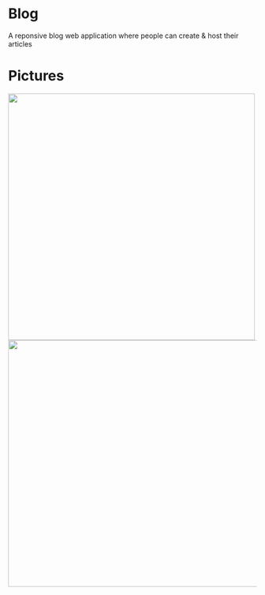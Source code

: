 # Blog
A reponsive blog web application where people can create &amp; host their articles

# Pictures
<img src="https://i.imgur.com/8KTmyI0.png" style="height:500px;">
<img src="https://i.imgur.com/7hw4zoE.png" style="height:500px;width: 700px;">
